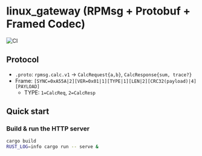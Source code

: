 # linux_gateway (RPMsg + Protobuf + Framed Codec)

![CI](https://github.com/rohitha0605/linux_gateway/actions/workflows/ci.yml/badge.svg?branch=main)

## Protocol
- `.proto`: `rpmsg.calc.v1` → `CalcRequest{a,b}`, `CalcResponse{sum, trace?}`
- Frame: `[SYNC=0xA55A|2][VER=0x01|1][TYPE|1][LEN|2][CRC32(payload)|4][PAYLOAD]`
  - TYPE: `1=CalcReq`, `2=CalcResp`

## Quick start

### Build & run the HTTP server
```bash
cargo build
RUST_LOG=info cargo run -- serve &